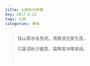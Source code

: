 ```yaml
---
title: 七绝秋分杂想
key: 2017.9.23
tags: 七绝
categories: 律诗
---
```


<blockquote class="blockquote-center">佳山碧水各悠闲，清静波光爱生莲，
</blockquote>
<blockquote class="blockquote-center">只是深秋少暖意，霜寒雨冷哪来缘。
</blockquote>
<blockquote class="blockquote-center"></br>
</blockquote>
